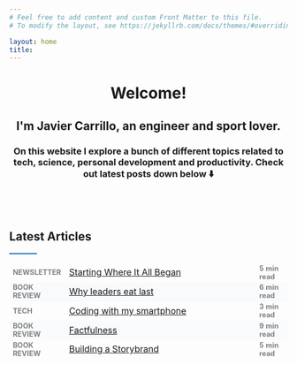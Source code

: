 ```yaml
---
# Feel free to add content and custom Front Matter to this file.
# To modify the layout, see https://jekyllrb.com/docs/themes/#overriding-theme-defaults

layout: home
title: 
---
```

<!--
<div style="text-align: center"><img src="https://jcentercreation.github.io/JekyllPersonalWeb/assets/img/Foto1.png" whith="200" height="200"></div>
-->
<h1 style="text-align: center"><b>Welcome!</b></h1>
<h2 style="text-align: center">I'm Javier Carrillo, an engineer and sport lover.</h2>
<h3 style="text-align: center">On this website I explore a bunch of different topics related to tech, science, personal development and productivity. Check out latest posts down below ⬇️</h3>


<!--
<table style="table-layout: fixed; width: 730px">
  <caption></caption>
  <tr>
    <td style="table-layout: fixed; width: 365px; height: 200px; font-size: 100%; text-align: center; background-color: #FDFDFD; border-style: hidden; margin: 10px; padding: 1px"><h2 style="text-align: justify">I'm Javier Carrillo, an engineer and athlete.</h2>
    <h3 style="text-align: justify">On this website I explore a bunch of different topics related to tech, science, personal development and productivity. Check out latest posts down below ⬇️</h3></td>
    <td style="table-layout: fixed; width: 365px; height: 200px; font-size: 100%; text-align: center; background-color: #FDFDFD; border-style: hidden; margin: 10px; padding: 10px"><div align="center"><iframe width="350" height="200" src="https://www.youtube.com/embed/MI-Q4DyQWak" frameborder="0" allow="accelerometer; autoplay; clipboard-write; encrypted-media; gyroscope; picture-in-picture" allowfullscreen></iframe></div></td>
  </tr>
</table>
-->

<table>
  <tr>
    <td style="border-style: hidden"><script async data-uid="b6b777ef50" src="https://fabulous-maker-8008.ck.page/b6b777ef50/index.js"></script>
    </td>
  </tr>
</table>
<br>
<h2 style="text-align: justify"><b>Latest Articles</b></h2>
<hr style="width: 10%; height: 3px; background-color: #5395CE">
<table>
  <tr>
    <td style="table-layout: fixed; border-style: hidden; width: 50px; font-size: 80%; color: grey"><b>NEWSLETTER</b></td>
    <td style="table-layout: fixed; border-style: hidden; width: 400px"><a href="https://jcentercreation.github.io/JekyllPersonalWeb/newsletter/11/04/2021/Newsletter.html">Starting Where It All Began</a></td>
    <td style="table-layout: fixed; border-style: hidden; width: 50px; font-size: 80%; color: grey"><b>5 min read</b></td>
  </tr>
  <tr>
    <td style="table-layout: fixed; border-style: hidden; width: 50px; font-size: 80%; color: grey;background-color: #F8FAFC"><b>BOOK REVIEW</b></td>
    <td style="table-layout: fixed; border-style: hidden; width: 400x; background-color: #F8FAFC"><a href="https://jcentercreation.github.io/JekyllPersonalWeb/books/01/02/2021/why_leaders_eat_last.html">Why leaders eat last</a></td>
    <td style="table-layout: fixed; border-style: hidden; width: 50px; font-size: 80%; color: grey; background-color: #F8FAFC"><b>6 min read</b></td>
  </tr>
  <tr>
    <td style="table-layout: fixed; border-style: hidden; width: 50px; font-size: 80%; color: grey"><b>TECH</b></td>
    <td style="table-layout: fixed; border-style: hidden; width: 400px"><a href="https://www.javiercarrilloblog.com/article/01/04/2021/Coding_with_smartphone.html">Coding with my smartphone</a></td>
    <td style="table-layout: fixed; border-style: hidden; width: 50px; font-size: 80%; color: grey"><b>3 min read</b></td>
  </tr>
  <tr>
    <td style="table-layout: fixed; border-style: hidden; width: 50px; font-size: 80%; color: grey; background-color: #F8FAFC"><b>BOOK REVIEW</b></td>
    <td style="table-layout: fixed; border-style: hidden; width: 400x; background-color: #F8FAFC"><a href="https://jcentercreation.github.io/JekyllPersonalWeb/books/01/12/2020/factfulness.html">Factfulness</a></td>
    <td style="table-layout: fixed; border-style: hidden; width: 50px; font-size: 80%; color: grey; background-color: #F8FAFC"><b>9 min read</b></td>
  </tr>
    <tr>
    <td style="table-layout: fixed; border-style: hidden; width: 50px; font-size: 80%; color: grey"><b>BOOK REVIEW</b></td>
    <td style="table-layout: fixed; border-style: hidden; width: 400px"><a href="https://jcentercreation.github.io/JekyllPersonalWeb/books/05/01/2021/buildingastorybrand.html">Building a Storybrand</a></td>
    <td style="table-layout: fixed; border-style: hidden; width: 50px; font-size: 80%; color: grey"><b>5 min read</b></td>
  </tr>
</table>
<br>




<!--
<table style="table-layout: fixed">
  <caption></caption>
  <tr>
    <td style="table-layout: fixed; width: 400px; border-style: hidden; margin: 0px; padding: 0px; background-color:#FDFDFD">
<h1 style="text-align: justify"><b>Explore</b></h1>
<hr style="width: 20%; height: 3px; background-color: #5395CE">
<table style="table-layout: fixed; width: 350px">
  <caption></caption>
  <tr>
    <td style="font-size: 10%; text-align: center; background-color: #FDFDFD; table-layout: fixed; width: 50px; height: 15px; border-style: hidden; margin: 1px; padding: 1px"></td>
    <td style="font-size: 10%; text-align: center; background-color: #FDFDFD; table-layout: fixed; width: 250px; height: 15px; border-style: hidden; margin: 1px; padding: 1px"></td>
  </tr>
  <tr>
    <th rowspan="2" style="font-size: 170%; text-align: center; background-color: #F8FAFC; table-layout: fixed; width: 50px; height: 30px; border-style: hidden; margin: 1px; padding: 1px">📚</th>
    <td style="font-size: 120%; text-align: left; background-color: #F8FAFC; table-layout: fixed; width: 250px; height: 30px; border-style: hidden; margin: 1px; padding: 1px"><b>Book Summaries & Notes</b></td>
  </tr>
  <tr>
    <td style="font-size: 90%; text-align: justify; background-color: #F8FAFC; table-layout: fixed; width: 50px; height: 3px; border-style: hidden; margin: 1px; padding: 1px">Notes, highlights and reviews of my favourite books.</td>
  </tr>
   <tr>
    <td style="font-size: 10%; text-align: center; background-color: #FDFDFD; table-layout: fixed; width: 50px; height: 3px; border-style: hidden"></td>
    <td style="font-size: 10%; text-align: center; background-color: #FDFDFD; table-layout: fixed; width: 300px; height: 3px; border-style: hidden"></td>
  </tr>
  <tr>
    <td rowspan="2" style="font-size: 170%; text-align: center; background-color: #F8FAFC; table-layout: fixed; width: 50px; height: 30px; border-style: hidden; margin: 1px; padding: 1px">🎬</td>
    <td style="font-size: 120%; text-align: left; background-color: #F8FAFC; table-layout: fixed; width: 300px; height: 30px; border-style: hidden; margin: 1px; padding: 1px"><b>YouTube Channel</b></td>
  </tr>
  <tr>
    <td style="font-size: 90%; text-align: justify; background-color: #F8FAFC; table-layout: fixed; width: 50px; height: 3px; border-style: hidden; margin: 1px; padding: 1px">Come visit my YouTube channel.</td>
  </tr>
  <tr>
    <td style="font-size: 10%; text-align: center; background-color: #FDFDFD; table-layout: fixed; width: 50px; height: 3px; border-style: hidden"></td>
    <td style="font-size: 10%; text-align: center; background-color: #FDFDFD; table-layout: fixed; width: 300px; height: 3px; border-style: hidden"></td>
  </tr>
  <tr>
    <td rowspan="2" style="font-size: 170%; text-align: center; background-color: #F8FAFC; table-layout: fixed; width: 50px; height: 30px; border-style: hidden; margin: 1px; padding: 1px">😃</td>
    <td style="font-size: 120%; text-align: left; background-color: #F8FAFC; table-layout: fixed; width: 300px; height: 30px; border-style: hidden; margin: 1px; padding: 1px"><b>Know more about me.</b></td>
  </tr>
  <tr>
    <td style="font-size: 90%; text-align: justify; background-color: #F8FAFC; table-layout: fixed; width: 50px; height: 3px; border-style: hidden; margin: 1px; padding: 1px">Discover who I am and what I do</td>
  </tr>
</table></td>
    <td style="table-layout: fixed; width: 400px; border-style: hidden; margin: 0px; padding: 0px">
<h1 style="text-align: justify"><b>Latest Articles</b></h1>
<hr style="width: 20%; height: 3px; background-color: #5395CE">
<table style="table-layout: fixed; width: 350px">
  <caption></caption>
  <tr>
    <td style="font-size: 10%; text-align: center; background-color: #FDFDFD; table-layout: fixed; width: 1px; height: 15px; border-style: hidden; margin: 1px; padding: 1px"></td>
    <td style="font-size: 10%; text-align: center; background-color: #FDFDFD; table-layout: fixed; width: 250px; height: 15px; border-style: hidden; margin: 1px; padding: 1px"></td>
  </tr>
  <tr>
    <td rowspan="2" style="font-size: 150%; text-align: center; background-color: #FDFDFD; table-layout: fixed; width: 1px; height: 30px; border-style: hidden; margin: 1px; padding: 1px"></td>
    <td style="font-size: 100%; text-align: left; background-color: #FDFDFD; table-layout: fixed; width: 250px; height: 30px; border-style: hidden; margin: 1px; padding: 1px; color: #656565;"><b>BOOK REVIEW</b></td>
  </tr>
  <tr>
    <td style="font-size: 90%; text-align: justify; background-color: #FDFDFD; table-layout: fixed; width: 50px; height: 3px; border-style: hidden; margin: 1px; padding: 1px">Notes, highlights and reviews of my favourite books.</td>
  </tr>
   <tr>
    <td style="font-size: 10%; text-align: center; background-color: #FDFDFD; table-layout: fixed; width: 50px; height: 3px; border-style: hidden"></td>
    <td style="font-size: 10%; text-align: center; background-color: #FDFDFD; table-layout: fixed; width: 300px; height: 3px; border-style: hidden"></td>
  </tr>
  <tr>
    <td rowspan="2" style="font-size: 150%; text-align: center; background-color: #FDFDFD; table-layout: fixed; width: 10px; height: 30px; border-style: hidden; margin: 1px; padding: 1px"></td>
    <td style="font-size: 100%; text-align: left; background-color: #FDFDFD; table-layout: fixed; width: 300px; height: 30px; border-style: hidden; margin: 1px; padding: 1px; color: #656565;"><b>YOUTUBE</b></td>
  </tr>
  <tr>
    <td style="font-size: 90%; text-align: justify; background-color: #FDFDFD; table-layout: fixed; width: 50px; height: 3px; border-style: hidden; margin: 1px; padding: 1px">Visit my YouTube channel</td>
  </tr>
   <tr>
    <td style="font-size: 10%; text-align: center; background-color: #FDFDFD; table-layout: fixed; width: 50px; height: 3px; border-style: hidden"></td>
    <td style="font-size: 10%; text-align: center; background-color: #FDFDFD; table-layout: fixed; width: 300px; height: 3px; border-style: hidden"></td>
  </tr>
  <tr>
    <td rowspan="2" style="font-size: 150%; text-align: center; background-color: #FDFDFD; table-layout: fixed; width: 10px; height: 30px; border-style: hidden; margin: 1px; padding: 1px"></td>
    <td style="font-size: 100%; text-align: left; background-color: #FDFDFD; table-layout: fixed; width: 300px; height: 30px; border-style: hidden; margin: 1px; padding: 1px; color: #656565;"><b>TECH</b></td>
  </tr>
  <tr>
    <td style="font-size: 90%; text-align: justify; background-color: #FDFDFD; table-layout: fixed; width: 50px; height: 3px; border-style: hidden; margin: 1px; padding: 1px">Discover who I am and what I do</td>
  </tr>
</table></td>
  </tr>
</table>
-->

<!--
<table style="table-layout: fixed; width: 750px; border-radius: 20px">
  <caption><h1><b>CONTACT ME</b></h1></caption>
  <tr>
    <td style="table-layout: fixed; width: 375px; height: 50px; font-size: 200%; text-align: center; background-color: #F8FAFC; border-style: hidden; margin: 1px; padding: 1px">✉️</td>
    <td style="table-layout: fixed; width: 375px; height: 50px; font-size: 200%; text-align: center; background-color: #F8FAFC; border-style: hidden; margin: 1px; padding: 1px">🤝</td>
  </tr>
  <tr>
    <td style="table-layout: fixed; width: 375px; height: 100px; font-size: 100%; text-align: center; background-color: #F8FAFC; border-style: hidden; margin: 1px; padding: 1px">email</td>
    <td style="table-layout: fixed; width: 375px; height: 100px; font-size: 100%; text-align: center; background-color: #F8FAFC; border-style: hidden; margin: 1px; padding: 1px">linkedin</td>
  </tr>
</table>
-->

<!--


<h1 style="text-align: justify"><b>Explore</b></h1>
<hr style="width: 10%; height: 3px; background-color: #5395CE">
<table style="table-layout: fixed; width: 450px">
  <caption></caption>
  <tr>
    <th rowspan="2" style="font-size: 170%; text-align: center; background-color: #F8FAFC; table-layout: fixed; width: 50px; height: 30px; border-style: hidden; margin: 1px; padding: 1px">📚</th>
    <td style="font-size: 150%; text-align: left; background-color: #F8FAFC; table-layout: fixed; width: 300px; height: 30px; border-style: hidden; margin: 1px; padding: 1px"><b>Book Summaries & Notes</b></td>
  </tr>
  <tr>
    <td style="font-size: 90%; text-align: justify; background-color: #F8FAFC; table-layout: fixed; width: 50px; height: 3px; border-style: hidden; margin: 1px; padding: 1px">Notes, highlights and reviews of my favourite books, both fiction and non-fiction ones.</td>
  </tr>
   <tr>
    <td style="font-size: 10%; text-align: center; background-color: #FDFDFD; table-layout: fixed; width: 50px; height: 3px; border-style: hidden"></td>
    <td style="font-size: 10%; text-align: center; background-color: #FDFDFD; table-layout: fixed; width: 300px; height: 3px; border-style: hidden"></td>
  </tr>
  <tr>
    <td rowspan="2" style="font-size: 170%; text-align: center; background-color: #F8FAFC; table-layout: fixed; width: 50px; height: 30px; border-style: hidden; margin: 1px; padding: 1px">🎬</td>
    <td style="font-size: 150%; text-align: left; background-color: #F8FAFC; table-layout: fixed; width: 300px; height: 30px; border-style: hidden; margin: 1px; padding: 1px"><b>YouTube Channel</b></td>
  </tr>
  <tr>
    <td style="font-size: 90%; text-align: justify; background-color: #F8FAFC; table-layout: fixed; width: 50px; height: 3px; border-style: hidden; margin: 1px; padding: 1px">Visit my YouTube channel</td>
  </tr>
   <tr>
    <td style="font-size: 10%; text-align: center; background-color: #FDFDFD; table-layout: fixed; width: 50px; height: 3px; border-style: hidden"></td>
    <td style="font-size: 10%; text-align: center; background-color: #FDFDFD; table-layout: fixed; width: 300px; height: 3px; border-style: hidden"></td>
  </tr>
  <tr>
    <td rowspan="2" style="font-size: 170%; text-align: center; background-color: #F8FAFC; table-layout: fixed; width: 50px; height: 30px; border-style: hidden; margin: 1px; padding: 1px">😃</td>
    <td style="font-size: 150%; text-align: left; background-color: #F8FAFC; table-layout: fixed; width: 300px; height: 30px; border-style: hidden; margin: 1px; padding: 1px"><b>Know more about me</b></td>
  </tr>
  <tr>
    <td style="font-size: 90%; text-align: justify; background-color: #F8FAFC; table-layout: fixed; width: 50px; height: 3px; border-style: hidden; margin: 1px; padding: 1px">Discover who I am and what I do</td>
  </tr>
</table>
<br>
<h1 style="text-align: justify"><b>Latest Articles</b></h1>
<hr style="width: 10%; height: 3px; background-color: #5395CE">
<header style="background-color: #F8FAFC"><h3>Articulo 9</h3></header>
<br>
<h1 style="text-align: justify"><b>Explore</b></h1>
<hr style="width: 10%; height: 3px; background-color: #5395CE">

-->

<!--
    <header style="background-color: #F5F7F9; border-radius: 20px; padding: 10px">
    <h3 style="text-align: justify">If you are interested about me, please check out <a href="https://jcentercreation.github.io/JekyllPersonalWeb/whoIam"><b>Who I Am</b></a> and <a href="https://jcentercreation.github.io/JekyllPersonalWeb/whatIdo"><b>What I Do</b></a> to know more about my career and personal life.</h3>
    </header>
    <br>
    <header style="background-color: #EAF2FB; border-radius: 20px; padding: 10px">
    <h3 style="text-align: justify;">And if you are one of those who prefer watching a movie rather than reading a book then you will enjoy more my <a href="https://www.youtube.com/channel/UCYYS01JxUBwsVUYocGZ9lQw/featured?view_as=subscriber"><b style="color: red">Youtube</b><b> Channel</b></a>.🎬</h3>
    </header>
    <br>
-->

<!--
    <header style="background-color: #020C2B; border-radius: 20px; padding: 10px">
    <h3 style="text-align: center; color: white">Thanks for stopping by and don't forget to subscribe!!!</h3>
    </header>
    <br>
    <br>
-->

<!--
    <table align="center" bgcolor="#1E679A" style="border: none; border-radius: 20px; width: 50%"> 
        <tr style="border: none"> 
            <td width="50" style="border: none" align="center">
                <font width="50" color="#FFFFFF" face="arial, verdana, helvetica" style="border: none"> 
                    <h2><b>Don't forget to subscribe to my weekly tech newsletter 💌</b></h2>
                    <section align="center">
                        <form action="https://formspree.io/f/xoqpkyor" method="POST" align="center">
                            <label><input style="font-size: 100%; border: #FFFFFF solid;" size="25" type="text" name="_replyto" placeholder="Your mail here"></label>
                            <br>
                            <button style="font-size: 100%; padding: 10px; font-weight: 700; color: #FFFFFF; background-color: #1E679A; border-radius: 4px; border: solid;" type="submit" face="arial, verdana, helvetica">Subscribe</button>
                        </form>
                    </section>
                    </font>
            </td> 
        </tr> 
    </table>
-->